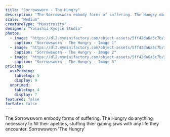 ```yaml
---
title: "Sorrowsworn - The Hungry"
description: "The Sorrowsworn embody forms of suffering. The Hungry do anything necessary to fill their apetites, stuffing thier gaping jaws with any life they encounter. Sorrowsworn 'The Hungry'"
scale: "Medium"
creatureType: "Monstrosity"
designer: "Yasashii Kyojin Studio"
photos:
  - image: "https://dl2.myminifactory.com/object-assets/5ff42da6a5c7b/images/720X720-sorrowsworn-hungry-ps.jpg"
    caption: "Sorrowsworn - The Hungry - Image 1"
  - image: "https://dl2.myminifactory.com/object-assets/5ff42da6a5c7b/images/720X720-the-hungry-2.jpg"
    caption: "Sorrowsworn - The Hungry - Image 2"
  - image: "https://dl2.myminifactory.com/object-assets/5ff42da6a5c7b/images/720X720-the-hungry.jpg"
    caption: "Sorrowsworn - The Hungry - Image 3"
pricing:
  osrPriming:
    tabletop: 5
    display: 9
  unprimed:
    tabletop: 4
    display: 7
featured: false
forSale: false
---
```


The Sorrowsworn embody forms of suffering. The Hungry do anything necessary to fill their apetites, stuffing thier gaping jaws with any life they encounter. Sorrowsworn 'The Hungry'